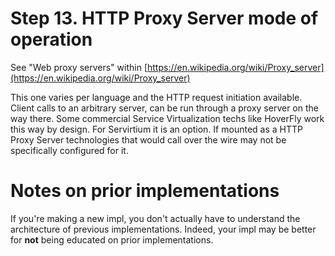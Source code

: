 # Step 13. HTTP Proxy Server mode of operation

See "Web proxy servers" within [https://en.wikipedia.org/wiki/Proxy_server](https://en.wikipedia.org/wiki/Proxy_server)

This one varies per language and the HTTP request initiation available. Client calls to an arbitrary server, can be run through a proxy server on the way there. Some commercial Service Virtualization techs like HoverFly work this way by design. For Servirtium it is an option.  If mounted as a HTTP Proxy Server technologies that would call over the wire may not be specifically configured for it.

# Notes on prior implementations

If you're making a new impl, you don't actually have to understand the architecture of previous implementations. Indeed, your impl may be better for **not** being educated on prior implementations.

